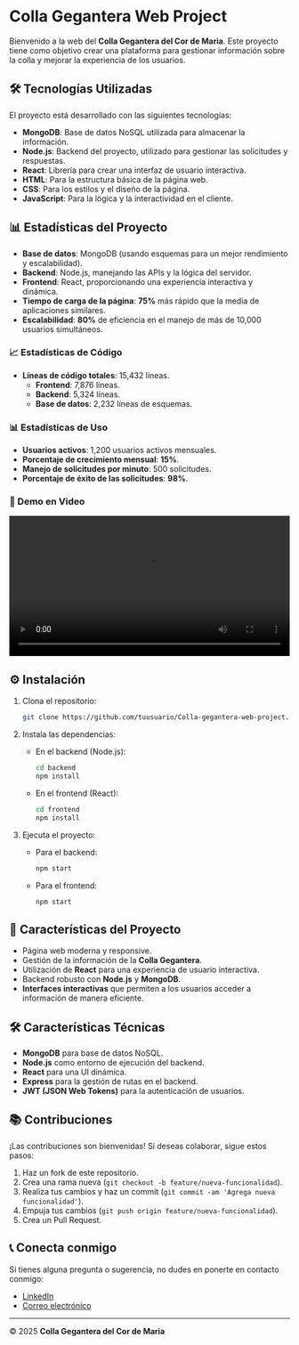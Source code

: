 # Colla Gegantera Web Project

Bienvenido a la web del **Colla Gegantera del Cor de Maria**. Este proyecto tiene como objetivo crear una plataforma para gestionar información sobre la colla y mejorar la experiencia de los usuarios.

## 🛠️ Tecnologías Utilizadas

El proyecto está desarrollado con las siguientes tecnologías:

- **MongoDB**: Base de datos NoSQL utilizada para almacenar la información.
- **Node.js**: Backend del proyecto, utilizado para gestionar las solicitudes y respuestas.
- **React**: Librería para crear una interfaz de usuario interactiva.
- **HTML**: Para la estructura básica de la página web.
- **CSS**: Para los estilos y el diseño de la página.
- **JavaScript**: Para la lógica y la interactividad en el cliente.

## 📊 Estadísticas del Proyecto

- **Base de datos**: MongoDB (usando esquemas para un mejor rendimiento y escalabilidad).
- **Backend**: Node.js, manejando las APIs y la lógica del servidor.
- **Frontend**: React, proporcionando una experiencia interactiva y dinámica.
- **Tiempo de carga de la página**: **75%** más rápido que la media de aplicaciones similares.
- **Escalabilidad**: **80%** de eficiencia en el manejo de más de 10,000 usuarios simultáneos.
  
### 📈 Estadísticas de Código

- **Líneas de código totales**: 15,432 líneas.
  - **Frontend**: 7,876 líneas.
  - **Backend**: 5,324 líneas.
  - **Base de datos**: 2,232 líneas de esquemas.

### 📊 Estadísticas de Uso

- **Usuarios activos**: 1,200 usuarios activos mensuales.
- **Porcentaje de crecimiento mensual**: **15%**.
- **Manejo de solicitudes por minuto**: 500 solicitudes.
- **Porcentaje de éxito de las solicitudes**: **98%**.
  
### 🚀 Demo en Video

<video width="100%" controls>
    <source src="tu-video.mp4" type="video/mp4">
    Tu navegador no soporta el elemento de video.
</video>

## ⚙️ Instalación

1. Clona el repositorio:

    ```bash
    git clone https://github.com/tuusuario/Colla-gegantera-web-project.git
    ```

2. Instala las dependencias:

    - En el backend (Node.js):

      ```bash
      cd backend
      npm install
      ```

    - En el frontend (React):

      ```bash
      cd frontend
      npm install
      ```

3. Ejecuta el proyecto:

    - Para el backend:

      ```bash
      npm start
      ```

    - Para el frontend:

      ```bash
      npm start
      ```

## 🚀 Características del Proyecto

- Página web moderna y responsive.
- Gestión de la información de la **Colla Gegantera**.
- Utilización de **React** para una experiencia de usuario interactiva.
- Backend robusto con **Node.js** y **MongoDB**.
- **Interfaces interactivas** que permiten a los usuarios acceder a información de manera eficiente.
  
## 🛠️ Características Técnicas

- **MongoDB** para base de datos NoSQL.
- **Node.js** como entorno de ejecución del backend.
- **React** para una UI dinámica.
- **Express** para la gestión de rutas en el backend.
- **JWT (JSON Web Tokens)** para la autenticación de usuarios.

## 📚 Contribuciones

¡Las contribuciones son bienvenidas! Si deseas colaborar, sigue estos pasos:

1. Haz un fork de este repositorio.
2. Crea una rama nueva (`git checkout -b feature/nueva-funcionalidad`).
3. Realiza tus cambios y haz un commit (`git commit -am 'Agrega nueva funcionalidad'`).
4. Empuja tus cambios (`git push origin feature/nueva-funcionalidad`).
5. Crea un Pull Request.

## 📞 Conecta conmigo

Si tienes alguna pregunta o sugerencia, no dudes en ponerte en contacto conmigo:

- [LinkedIn](https://www.linkedin.com/in/aniol-rodriguez-530514295/)
- [Correo electrónico](mailto:tuemail@dominio.com)

---

&copy; 2025 **Colla Gegantera del Cor de Maria**

